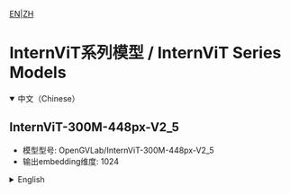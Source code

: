 [EN](#en)|[ZH](#zh)

# InternViT系列模型 / InternViT Series Models

<details open>
<summary>中文（Chinese）</summary>

## InternViT-300M-448px-V2_5
- 模型型号: OpenGVLab/InternViT-300M-448px-V2_5
- 输出embedding维度: 1024

</details>

<details>
<summary>English</summary>

## InternViT-300M-448px-V2_5
- Model Name: OpenGVLab/InternViT-300M-448px-V2_5
- Embedding Dimension: 1024

</details> 